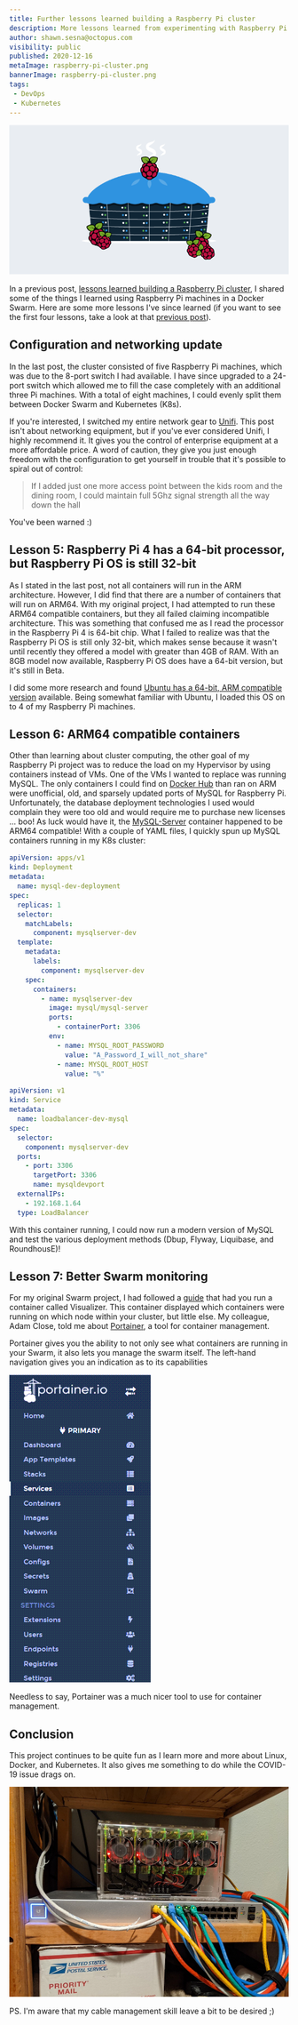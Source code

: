 ```yaml
---
title: Further lessons learned building a Raspberry Pi cluster
description: More lessons learned from experimenting with Raspberry Pi cluster computing.
author: shawn.sesna@octopus.com
visibility: public
published: 2020-12-16
metaImage: raspberry-pi-cluster.png
bannerImage: raspberry-pi-cluster.png
tags:
 - DevOps
 - Kubernetes
---
```


![Further lessons learned building a Raspberry Pi cluster](raspberry-pi-cluster.png)

In a previous post, [lessons learned building a Raspberry Pi cluster](https://octopus.com/blog/raspberry-pi-cluster-lessons-learned), I shared some of the things I learned using Raspberry Pi machines in a Docker Swarm. Here are some more lessons I've since learned (if you want to see the first four lessons, take a look at that [previous post](https://octopus.com/blog/raspberry-pi-cluster-lessons-learned)).

## Configuration and networking update

In the last post, the cluster consisted of five Raspberry Pi machines, which was due to the 8-port switch I had available.  I have since upgraded to a 24-port switch which allowed me to fill the case completely with an additional three Pi machines.  With a total of eight machines, I could evenly split them between Docker Swarm and Kubernetes (K8s).

If you're interested, I switched my entire network gear to [Unifi](https://www.ui.com).  This post isn't about networking equipment, but if you've ever considered Unifi, I highly recommend it.  It gives you the control of enterprise equipment at a more affordable price.  A word of caution, they give you just enough freedom with the configuration to get yourself in trouble that it's possible to spiral out of control: 

> If I added just one more access point between the kids room and the dining room, I could maintain full 5Ghz signal strength all the way down the hall

You've been warned :)

## Lesson 5: Raspberry Pi 4 has a 64-bit processor, but Raspberry Pi OS is still 32-bit

As I stated in the last post, not all containers will run in the ARM architecture.  However, I did find that there are a number of containers that will run on ARM64.  With my original project, I had attempted to run these ARM64 compatible containers, but they all failed claiming incompatible architecture.  This was something that confused me as I read the processor in the Raspberry Pi 4 is 64-bit chip.  What I failed to realize was that the Raspberry Pi OS is still only 32-bit, which makes sense because it wasn't until recently they offered a model with greater than 4GB of RAM.  With an 8GB model now available, Raspberry Pi OS does have a 64-bit version, but it's still in Beta.

I did some more research and found [Ubuntu has a 64-bit, ARM compatible version](https://ubuntu.com/download/raspberry-pi) available.  Being somewhat familiar with Ubuntu, I loaded this OS on to 4 of my Raspberry Pi machines.

## Lesson 6: ARM64 compatible containers

Other than learning about cluster computing, the other goal of my Raspberry Pi project was to reduce the load on my Hypervisor by using containers instead of VMs. One of the VMs I wanted to replace was running MySQL.  The only containers I could find on [Docker Hub](https://hub.docker.com) than ran on ARM were unofficial, old, and sparsely updated ports of MySQL for Raspberry Pi.  Unfortunately, the database deployment technologies I used would complain they were too old and would require me to purchase new licenses ... boo!  As luck would have it, the [MySQL-Server](https://hub.docker.com/r/mysql/mysql-server) container happened to be ARM64 compatible!  With a couple of YAML files, I quickly spun up MySQL containers running in my K8s cluster:

```yaml mysql-deployment.yaml
apiVersion: apps/v1
kind: Deployment
metadata:
  name: mysql-dev-deployment
spec:
  replicas: 1
  selector:
    matchLabels:
      component: mysqlserver-dev
  template:
    metadata:
      labels:
        component: mysqlserver-dev
    spec:
      containers:
        - name: mysqlserver-dev
          image: mysql/mysql-server
          ports:
            - containerPort: 3306
          env:
            - name: MYSQL_ROOT_PASSWORD
              value: "A_Password_I_will_not_share"
            - name: MYSQL_ROOT_HOST
              value: "%"
```
```yaml mysql-loadbalancer.yaml
apiVersion: v1
kind: Service
metadata:
  name: loadbalancer-dev-mysql
spec:
  selector:
    component: mysqlserver-dev
  ports:
    - port: 3306
      targetPort: 3306
      name: mysqldevport
  externalIPs:
    - 192.168.1.64
  type: LoadBalancer
```

With this container running, I could now run a modern version of MySQL and test the various deployment methods (Dbup, Flyway, Liquibase, and RoundhousE)!

## Lesson 7: Better Swarm monitoring

For my original Swarm project, I had followed a [guide](https://howchoo.com/g/njy4zdm3mwy/how-to-run-a-raspberry-pi-cluster-with-docker-swarm) that had you run a container called Visualizer.  This container displayed which containers were running on which node within your cluster, but little else.  My colleague, Adam Close, told me about [Portainer](https://www.portainer.io/), a tool for container management.

Portainer gives you the ability to not only see what containers are running in your Swarm, it also lets you manage the swarm itself.  The left-hand navigation gives you an indication as to its capabilities

![](portainer-nav.png)

Needless to say, Portainer was a much nicer tool to use for container management.

## Conclusion

This project continues to be quite fun as I learn more and more about Linux, Docker, and Kubernetes.  It also gives me something to do while the COVID-19 issue drags on.

![](rpi-cluster.jpg)

PS. I'm aware that my cable management skill leave a bit to be desired ;)